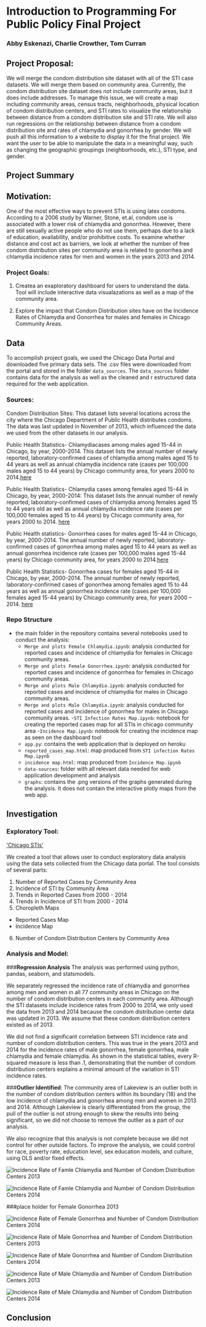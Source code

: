 # Introduction to Programming For Public Policy Final Project
### Abby Eskenazi, Charlie Crowther, Tom Curran

## Project Proposal:
We will merge the condom distribution site dataset with all of the STI case datasets. We will merge them based on community area. Currently, the condom distribution site dataset does not include community areas, but it does include addresses. To manage this issue, we will create a map including community areas, census tracts, neighborhoods, physical location of condom distribution centers, and STI rates to visualize the relationship between distance from a condom distribution site and STI rate. We will also run regressions on the relationship between distance from a condom distribution site and rates of chlamydia and gonorrhea by gender. We will push all this information to a website to display it for the final project. We want the user to be able to manipulate the data in a meaningful way, such as changing the geographic groupings (neighborhoods, etc.), STI type, and gender.

## Project Summary

## Motivation: 
One of the most effective ways to prevent STIs is using latex condoms. According to a 2006 study by Warner, Stone, et.al, condom use is associated with a lower risk of chlamydia and gonorrhea. However, there are still sexually active people who do not use them, perhaps due to a lack of education, availability, and/or prohibitive costs. To examine whether distance and cost act as barriers, we look at whether the number of free condom distribution sites per community area is related to gonorrhea and chlamydia incidence rates for men and women in the years 2013 and 2014.

### Project Goals:

1) Createa an exaploratory dashboard for users to understand the data. Tool will include interactive data visualazations as well as a map of the community area.

2) Explore the impact that Condom Distribution sites have on the Incidence Rates of Chlamydia and Gonorrhea for males and females in Chicago Community Areas.

## Data
  To accomplish project goals, we used the Chicago Data Portal and downloaded five primary data sets. The .csv files were downloaded from the portal and stored in the folder `data_sources`. The `data_sources` folder contains data for the analysis as well as the cleaned and r estructured data required for the web application. 
  
### Sources:
Condom Distribution Sites: This dataset lists several locations across the city where the Chicago Department of Public Health distributes condoms. The data was last updated in November of 2013, which influenced the data we used from the other datasets in our analysis.

Public Health Statistics- Chlamydiacases among males aged 15-44 in Chicago, by year, 2000-2014. This dataset lists the annual number of newly reported, laboratory-confirmed cases of chlamydia among males aged 15 to 44 years as well as annual chlamydia incidence rate (cases per 100,000 males aged 15 to 44 years) by Chicago community area, for years 2000 to 2014.[here](https://data.cityofchicago.org/api/views/35yf-6dy3/files/99f0a9d9-330b-4c1d-abab-6c37302d8e19?download=true&filename=CHLAMYDIA_MALES_AGED_15_44_2000_2014_Dataset_Description.pdf)


Public Health Statistics- Chlamydia cases among females aged 15-44 in Chicago, by year, 2000-2014: This dataset lists the annual number of newly reported, laboratory-confirmed cases of chlamydia among females aged 15 to 44 years old as well as annual chlamydia incidence rate (cases per 100,000 females aged 15 to 44 years) by Chicago community area, for years 2000 to 2014. [here](https://data.cityofchicago.org/api/views/bz6k-73ti/files/4e6db1e1-2014-4a50-9184-997bcd6e969b?download=true&filename=CHLAMYDIA_FEMALES_AGED_15_44_2000_2014_Dataset_Description.pdf)

Public Health statistics- Gonorrhea cases for males aged 15-44 in Chicago, by year, 2000-2014. The annual number of newly reported, laboratory-confirmed cases of gonorrhea among males aged 15 to 44 years as well as annual gonorrhea incidence rate (cases per 100,000 males aged 15-44 years) by Chicago community area, for years 2000 to 2014.[here](https://data.cityofchicago.org/api/views/m5qn-gmjx/files/02497fbf-f6ab-4f94-81d4-92dd1f64ca17?download=true&filename=GONORRHEA_MALES_AGED_15_44_2000_2014_Dataset_Description.pdf)

Public Health Statistics- Gonorrhea cases for females aged 15-44 in Chicago, by year, 2000-2014. The annual number of newly reported, laboratory-confirmed cases of gonorrhea among females aged 15 to 44 years as well as annual gonorrhea incidence rate (cases per 100,000 females aged 15-44 years) by Chicago community area, for years 2000 – 2014. [here](https://data.cityofchicago.org/api/views/cgjw-mn43/files/f8dc78d5-09fb-4ef7-8eee-62fc45763bac?download=true&filename=GONORRHEA_FEMALES_AGED_15_44_2000_2014_Dataset_Description.pdf)


### Repo Structure

 - the main folder in the repository contains several notebooks used to conduct the analysis:
    - `Merge and plots Female Chlamydia.ipynb`: analysis conducted for reported cases and incidence of chlamydia for females in Chicago community areas.
    - `Merge and plots Female Gonorrhea.ipynb`: analysis conducted for reported cases and incidence of gonorrhea for females in Chicago community areas.
    - `Merge and plots Male Chlamydia.ipynb`: analysis conducted for reported cases and incidence of chlamydia for males in Chicago community areas.
    - `Merge and plots Male Chlamydia.ipynb`: analysis conducted for reported cases and incidence of gonorrhea for males in Chicago community areas.
    -`STI Infection Rates Map.ipynb`: notebook for creating the reported cases map for all STIs in chicago community area
    -`Incidence Map.ipynb`: notebook for creating the incidence map as seen on the dashboard tool
    - `app.py`: contains the web application that is deployed on heroku
    - `reported_cases_map.html`: map produced from `STI infection Rates Map.ipynb`
    - `incidence map.html`: map produced from `Incidence Map.ipynb`
    - `data-sources`: folder with all relevant data needed for web application development and analysis
    - `graphs`: contains the .png versions of the graphs generated during the analysis. It does not contain the interactive plotly maps from the web app. 
 

## Investigation

### Exploratory Tool:
['Chicago STIs'](https://hippp-final-project-fall17.herokuapp.com/)

We created a tool that allows user to conduct exploratory data analysis using the data sets collected from the Chicago data portal. The tool consists of several parts:

1) Number of Reported Cases by Community Area
2) Incidence of STI by Community Area
3) Trends in Reported Cases from 2000 - 2014
4) Trends in Incidence of STI from 2000 - 2014
5) Choropleth Maps 
  - Reported Cases Map
  - Incidence Map
  
 6) Number of Condom Distribution Centers by Community Area


### Analysis and Model:

###**Regression Analysis**
The analysis was performed using python, pandas, seaborn, and statsmodels.

We separately regressed the incidence rate of chlamydia and gonorrhea among men and women in all 77 community areas in Chicago on the number of condom distribution centers in each community area. Although the STI datasets include incidence rates from 2000 to 2014, we only used the data from 2013 and 2014 because the condom distribution center data was updated in 2013. We assume that these condom distribution centers existed as of 2013.

We did not find a significant correlation between STI incidence rate and number of condom distribution centers. This was true in the years 2013 and 2014 for the incidence rates of male gonorrhea, female gonorrhea, male chlamydia and female chlamydia. As shown in the statistical tables, every R-squared measure is less than .1, demonstrating that the number of condom distribution centers explains a minimal amount of the variation in STI incidence rates.

###**Outlier Identified**:
The community area of Lakeview is an outlier both in the number of condom distribution centers within its boundary (18) and the low incidence of chlamydia and gonorrhea among men and women in 2013 and 2014. Although Lakeview is clearly differentiated from the group, the pull of the outlier is not strong enough to skew the results into being significant, so we did not choose to remove the outlier as a part of our analysis.

We also recognize that this analysis is not complete because we did not control for other outside factors. To improve the analysis, we could control for race, poverty rate, education level, sex education models, and culture, using OLS and/or fixed effects.



![Incidence Rate of Famle Chlamydia and Number of Condom Distribution Centers 2013](https://github.com/TCurran4589/hippp_final_project/blob/master/graphs/graph11.png?raw=true)

![Incidence Rate of Famle Chlamydia and Number of Condom Distribution Centers 2014](https://github.com/TCurran4589/hippp_final_project/blob/master/graphs/graph12.png?raw=true)

###place holder for Female Gonorrhea 2013

![Incidence Rate of Female Gonorrhea and Number of Condom Distribution Centers 2014](https://github.com/TCurran4589/hippp_final_project/blob/master/graphs/graph16.png?raw=true)

![Incidence Rate of Male Gonorrhea and Number of Condom Distribution Centers 2013](https://github.com/TCurran4589/hippp_final_project/blob/master/graphs/graph19.png?raw=true)

![Incidence Rate of Male Gonorrhea and Number of Condom Distribution Centers 2014](https://github.com/TCurran4589/hippp_final_project/blob/master/graphs/graph20.png?raw=true)

![Incidence Rate of Male Chlamydia and Number of Condom Distribution Centers 2013](https://github.com/TCurran4589/hippp_final_project/blob/master/graphs/graph23.png?raw=true)

![Incidence Rate of Male Chlamydia and Number of Condom Distribution Centers 2014](https://github.com/TCurran4589/hippp_final_project/blob/master/graphs/graph24.png?raw=true)

## Conclusion

